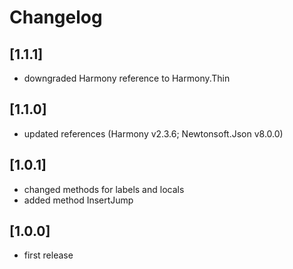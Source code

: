 # Changelog

## [1.1.1]
- downgraded Harmony reference to Harmony.Thin

## [1.1.0]
- updated references (Harmony v2.3.6; Newtonsoft.Json v8.0.0)

## [1.0.1]
- changed methods for labels and locals
- added method InsertJump

## [1.0.0]
- first release
